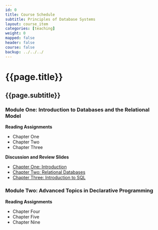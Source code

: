 ```yaml
---
id: 0 
title: Course Schedule
subtitle: Principles of Database Systems 
layout: course_item 
categories: [teaching]
weight: 0
mapped: false
header: false 
course: false 
backup: ../../../
---
```


# {{page.title}}

## {{page.subtitle}}

### Module One: Introduction to Databases and the Relational Model

**Reading Assignments**

- Chapter One
- Chapter Two
- Chapter Three

**Discussion and Review Slides**

<ul>
<li> <a target="_blank" href ="{{site.baseurl}}teaching/cs380F2014/provide/slides/cs380-chapter1.html">Chapter One: Introduction</a>
<li> <a target="_blank" href ="{{site.baseurl}}teaching/cs380F2014/provide/slides/cs380-chapter2.html">Chapter Two: Relational Databases</a>
<li> <a target="_blank" href ="{{site.baseurl}}teaching/cs380F2014/provide/slides/cs380-chapter3.html">Chapter Three: Introduction to SQL</a>
</ul>

### Module Two: Advanced Topics in Declarative Programming

**Reading Assignments**

- Chapter Four
- Chapter Five
- Chapter Nine




